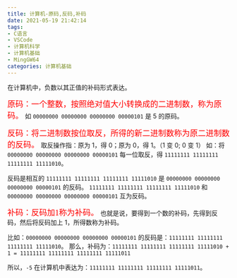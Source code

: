 ```yaml
---
title: 计算机-原码,反码,补码
date: 2021-05-19 21:42:14
tags:
- C语言
- VSCode
- 计算机科学
- 计算机基础
- MingGW64
categories: 计算机基础
---
```


在计算机中，负数以其正值的补码形式表达。

<font color=#ff0000 size=4 face="黑体">原码：一个整数，按照绝对值大小转换成的二进制数，称为原码。</font>
如 `00000000 00000000 00000000 00000101` 是 5 的原码。

<font color=#ff0000 size=4 face="黑体">反码：将二进制数按位取反，所得的新二进制数称为原二进制数的反码。</font>
取反操作指：原为 1，得 0；原为 0，得 1。（1 变 0; 0 变 1）
如：将 `00000000 00000000 00000000 00000101` 每一位取反，得 `11111111 11111111 11111111 11111010`。

反码是相互的
`11111111 11111111 11111111 11111010` 是 `00000000 00000000 00000000 00000101` 的反码。
`11111111 11111111 11111111 11111010` 和`00000000 00000000 00000000 00000101` 互为反码。

<font color=#ff0000 size=4 face="黑体">补码：反码加1称为补码。</font>
也就是说，要得到一个数的补码，先得到反码，然后将反码加上 1，所得数称为补码。

比如：`00000000 00000000 00000000 00000101` 的反码是：`11111111 11111111 11111111 11111010`。
那么，补码为：`11111111 11111111 11111111 11111010 + 1 = 11111111 11111111 11111111 11111011`

所以，`-5` 在计算机中表达为：`11111111 11111111 11111111 11111011`。